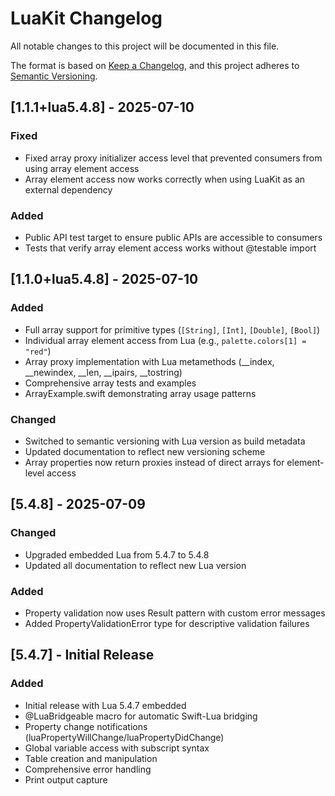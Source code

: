 # LuaKit Changelog

All notable changes to this project will be documented in this file.

The format is based on [Keep a Changelog](https://keepachangelog.com/en/1.0.0/),
and this project adheres to [Semantic Versioning](https://semver.org/spec/v2.0.0.html).

## [1.1.1+lua5.4.8] - 2025-07-10

### Fixed
- Fixed array proxy initializer access level that prevented consumers from using array element access
- Array element access now works correctly when using LuaKit as an external dependency

### Added
- Public API test target to ensure public APIs are accessible to consumers
- Tests that verify array element access works without @testable import

## [1.1.0+lua5.4.8] - 2025-07-10

### Added
- Full array support for primitive types (`[String]`, `[Int]`, `[Double]`, `[Bool]`)
- Individual array element access from Lua (e.g., `palette.colors[1] = "red"`)
- Array proxy implementation with Lua metamethods (__index, __newindex, __len, __ipairs, __tostring)
- Comprehensive array tests and examples
- ArrayExample.swift demonstrating array usage patterns

### Changed
- Switched to semantic versioning with Lua version as build metadata
- Updated documentation to reflect new versioning scheme
- Array properties now return proxies instead of direct arrays for element-level access

## [5.4.8] - 2025-07-09

### Changed
- Upgraded embedded Lua from 5.4.7 to 5.4.8
- Updated all documentation to reflect new Lua version

### Added
- Property validation now uses Result pattern with custom error messages
- Added PropertyValidationError type for descriptive validation failures

## [5.4.7] - Initial Release

### Added
- Initial release with Lua 5.4.7 embedded
- @LuaBridgeable macro for automatic Swift-Lua bridging
- Property change notifications (luaPropertyWillChange/luaPropertyDidChange)
- Global variable access with subscript syntax
- Table creation and manipulation
- Comprehensive error handling
- Print output capture